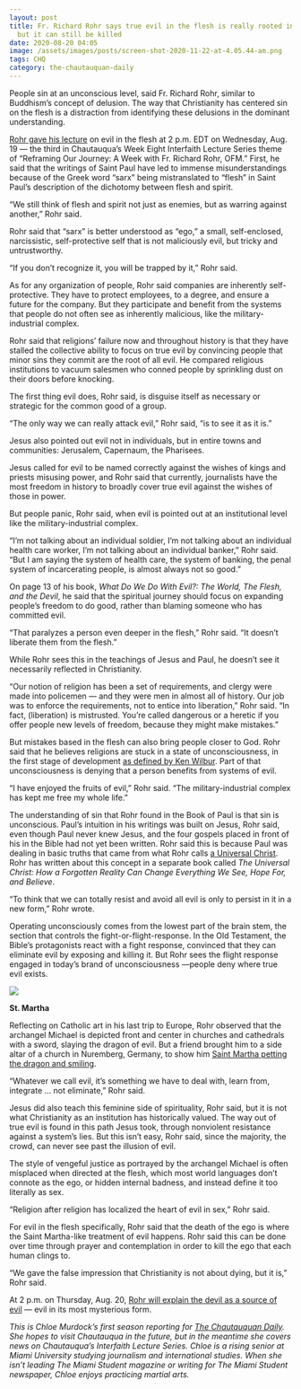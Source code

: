 ```yaml
---
layout: post
title: Fr. Richard Rohr says true evil in the flesh is really rooted in the ego,
  but it can still be killed
date: 2020-08-20 04:05
image: /assets/images/posts/screen-shot-2020-11-22-at-4.05.44-am.png
tags: CHQ
category: the-chautauquan-daily
---
```

People sin at an unconscious level, said Fr. Richard Rohr, similar to Buddhism’s concept of delusion. The way that Christianity has centered sin on the flesh is a distraction from identifying these delusions in the dominant understanding.

[Rohr gave his lecture](https://assembly.chq.org/reframing-the-constitution/videos/fr-richard-rohr-wednesday-2020) on evil in the flesh at 2 p.m. EDT on Wednesday, Aug. 19 — the third in Chautauqua’s Week Eight Interfaith Lecture Series theme of “Reframing Our Journey: A Week with Fr. Richard Rohr, OFM.” First, he said that the writings of Saint Paul have led to immense misunderstandings because of the Greek word “sarx” being mistranslated to “flesh” in Saint Paul’s description of the dichotomy between flesh and spirit.

“We still think of flesh and spirit not just as enemies, but as warring against another,” Rohr said.

Rohr said that “sarx” is better understood as “ego,” a small, self-enclosed, narcissistic, self-protective self that is not maliciously evil, but tricky and untrustworthy.

“If you don’t recognize it, you will be trapped by it,” Rohr said.

As for any organization of people, Rohr said companies are inherently self-protective. They have to protect employees, to a degree, and ensure a future for the company. But they participate and benefit from the systems that people do not often see as inherently malicious, like the military-industrial complex.

Rohr said that religions’ failure now and throughout history is that they have stalled the collective ability to focus on true evil by convincing people that minor sins they commit are the root of all evil. He compared religious institutions to vacuum salesmen who conned people by sprinkling dust on their doors before knocking.

The first thing evil does, Rohr said, is disguise itself as necessary or strategic for the common good of a group.

“The only way we can really attack evil,” Rohr said, “is to see it as it is.”

Jesus also pointed out evil not in individuals, but in entire towns and communities: Jerusalem, Capernaum, the Pharisees.

Jesus called for evil to be named correctly against the wishes of kings and priests misusing power, and Rohr said that currently, journalists have the most freedom in history to broadly cover true evil against the wishes of those in power.

But people panic, Rohr said, when evil is pointed out at an institutional level like the military-industrial complex.

“I’m not talking about an individual soldier, I’m not talking about an individual health care worker, I’m not talking about an individual banker,” Rohr said. “But I am saying the system of health care, the system of banking, the penal system of incarcerating people, is almost always not so good.”

On page 13 of his book, *What Do We Do With Evil?: The World, The Flesh, and the Devil*, he said that the spiritual journey should focus on expanding people’s freedom to do good, rather than blaming someone who has committed evil.

“That paralyzes a person even deeper in the flesh,” Rohr said. “It doesn’t liberate them from the flesh.”

While Rohr sees this in the teachings of Jesus and Paul, he doesn’t see it necessarily reflected in Christianity.

“Our notion of religion has been a set of requirements, and clergy were made into  policemen — and they were men in almost all of history. Our job was to enforce the requirements, not to entice into liberation,” Rohr said. “In fact, (liberation) is mistrusted. You’re called dangerous or a heretic if you offer people new levels of freedom, because they might make mistakes.”

But mistakes based in the flesh can also bring people closer to God. Rohr said that he believes religions are stuck in a state of unconsciousness, in the first stage of development [as defined by Ken Wilbur](https://www.institute4learning.com/2020/02/05/the-stages-of-life-according-to-ken-wilber/). Part of that unconsciousness is denying that a person benefits from systems of evil.

“I have enjoyed the fruits of evil,” Rohr said. “The military-industrial complex has kept me free my whole life.”

The understanding of sin that Rohr found in the Book of Paul is that sin is unconscious. Paul’s intuition in his writings was built on Jesus, Rohr said, even though Paul never knew Jesus, and the four gospels placed in front of his in the Bible had not yet been written. Rohr said this is because Paul was dealing in basic truths that came from what Rohr calls [a Universal Christ](https://universalchrist.cac.org/). Rohr has written about this concept in a separate book called *The Universal Christ: How a Forgotten Reality Can Change Everything We See, Hope For, and Believe*.

“To think that we can totally resist and avoid all evil is only to persist in it in a new form,” Rohr wrote.

Operating unconsciously comes from the lowest part of the brain stem, the section that controls the fight-or-flight-response. In the Old Testament, the Bible’s protagonists react with a fight response, convinced that they can eliminate evil by exposing and killing it. But Rohr sees the flight response engaged in today’s brand of unconsciousness —people deny where true evil exists.

[![](https://chqdaily.com/wp-content/uploads/2020/08/saint-martha-229x300.jpg)](https://chqdaily.com/wp-content/uploads/2020/08/saint-martha.jpg)

**St. Martha**

Reflecting on Catholic art in his last trip to Europe, Rohr observed that the archangel Michael is depicted front and center in churches and cathedrals with a sword, slaying the dragon of evil. But a friend brought him to a side altar of a church in Nuremberg, Germany, to show him [Saint Martha petting the dragon and smiling](http://bibliophilly.library.upenn.edu/viewer.php?id=Lewis%20E%20M%206:7#page/1/mode/2up).

“Whatever we call evil, it’s something we have to deal with, learn from, integrate … not eliminate,” Rohr said.

Jesus did also teach this feminine side of spirituality, Rohr said, but it is not what Christianity as an institution has historically valued. The way out of true evil is found in this path Jesus took, through nonviolent resistance against a system’s lies. But this isn’t easy, Rohr said, since the majority, the crowd, can never see past the illusion of evil.

The style of vengeful justice as portrayed by the archangel Michael is often misplaced when directed at the flesh, which most world languages don’t connote as the ego, or hidden internal badness, and instead define it too literally as sex.

“Religion after religion has localized the heart of evil in sex,” Rohr said. 

For evil in the flesh specifically, Rohr said that the death of the ego is where the Saint Martha-like treatment of evil happens. Rohr said this can be done over time through prayer and contemplation in order to kill the ego that each human clings to.

“We gave the false impression that Christianity is not about dying, but it is,” Rohr said.

At 2 p.m. on Thursday, Aug. 20, [Rohr will explain the devil as a source of evil](https://assembly.chq.org/reframing-the-constitution/videos/fr-richard-rohr-thursday-2020) — evil in its most mysterious form.

*This is Chloe Murdock’s first season reporting for [The Chautauquan Daily](https://chqdaily.com/2020/08/fr-richard-rohr-says-true-evil-in-the-flesh-is-really-rooted-in-the-ego-but-it-can-still-be-killed/). She hopes to visit Chautauqua in the future, but in the meantime she covers news on Chautauqua’s Interfaith Lecture Series. Chloe is a rising senior at Miami University studying journalism and international studies. When she isn’t leading The Miami Student magazine or writing for The Miami Student newspaper, Chloe enjoys practicing martial arts.*